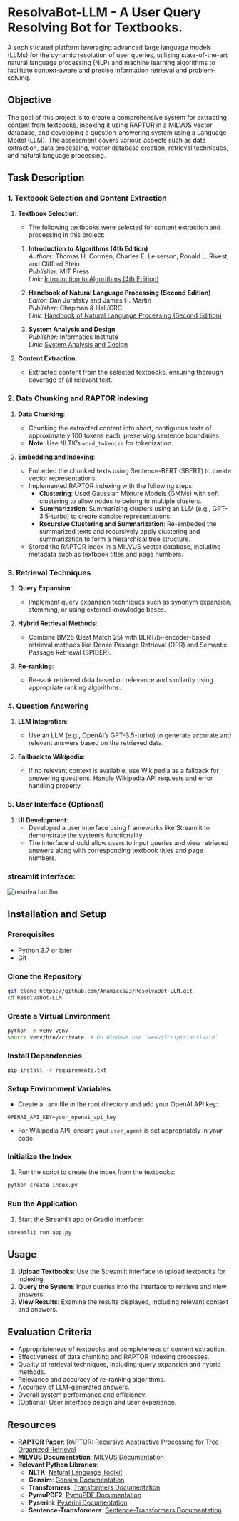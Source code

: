 # ResolvaBot-LLM - A User Query Resolving Bot for Textbooks.
A sophisticated platform leveraging advanced large language models (LLMs) for the dynamic resolution of user queries, utilizing state-of-the-art natural language processing (NLP) and machine learning algorithms to facilitate context-aware and precise information retrieval and problem-solving.


## Objective

The goal of this project is to create a comprehensive system for extracting content from textbooks, indexing it using RAPTOR in a MILVUS vector database, and developing a question-answering system using a Language Model (LLM). The assessment covers various aspects such as data extraction, data processing, vector database creation, retrieval techniques, and natural language processing.

## Task Description

### 1. Textbook Selection and Content Extraction

1. **Textbook Selection**:

    - The following textbooks were selected for content extraction and processing in this project:
    
    1. **Introduction to Algorithms (4th Edition)**  
       *Authors:* Thomas H. Cormen, Charles E. Leiserson, Ronald L. Rivest, and Clifford Stein  
       *Publisher:* MIT Press  
       *Link:* [Introduction to Algorithms (4th Edition)](https://dl.ebooksworld.ir/books/Introduction.to.Algorithms.4th.Leiserson.Stein.Rivest.Cormen.MIT.Press.9780262046305.EBooksWorld.ir.pdf)
    
    2. **Handbook of Natural Language Processing (Second Edition)**  
       *Editor:* Dan Jurafsky and James H. Martin  
       *Publisher:* Chapman & Hall/CRC  
       *Link:* [Handbook of Natural Language Processing (Second Edition)](https://karczmarczuk.users.greyc.fr/TEACH/TAL/Doc/Handbook%20Of%20Natural%20Language%20Processing,%20Second%20Edition%20Chapman%20&%20Hall%20Crc%20Machine%20Learning%20&%20Pattern%20Recognition%202010.pdf)
    
    3. **System Analysis and Design**  
       *Publisher:* Informatics Institute  
       *Link:* [System Analysis and Design](https://www.uoitc.edu.iq/images/documents/informatics-institute/Competitive_exam/Systemanalysisanddesign.pdf)


2. **Content Extraction**:
   - Extracted content from the selected textbooks, ensuring thorough coverage of all relevant text.

### 2. Data Chunking and RAPTOR Indexing

1. **Data Chunking**:
   - Chunking the extracted content into short, contiguous texts of approximately 100 tokens each, preserving sentence boundaries.
   - **Note**: Use NLTK’s `word_tokenize` for tokenization.

2. **Embedding and Indexing**:
   - Embeded the chunked texts using Sentence-BERT (SBERT) to create vector representations.
   - Implemented RAPTOR indexing with the following steps:
     - **Clustering**: Used Gaussian Mixture Models (GMMs) with soft clustering to allow nodes to belong to multiple clusters.
     - **Summarization**: Summarizing clusters using an LLM (e.g., GPT-3.5-turbo) to create concise representations.
     - **Recursive Clustering and Summarization**: Re-embeded the summarized texts and recursively apply clustering and summarization to form a hierarchical tree structure.
   - Stored the RAPTOR index in a MILVUS vector database, including metadata such as textbook titles and page numbers.

### 3. Retrieval Techniques

1. **Query Expansion**:
   - Implement query expansion techniques such as synonym expansion, stemming, or using external knowledge bases.

2. **Hybrid Retrieval Methods**:
   - Combine BM25 (Best Match 25) with BERT/bi-encoder-based retrieval methods like Dense Passage Retrieval (DPR) and Semantic Passage Retrieval (SPIDER).

3. **Re-ranking**:
   - Re-rank retrieved data based on relevance and similarity using appropriate ranking algorithms.

### 4. Question Answering

1. **LLM Integration**:
   - Use an LLM (e.g., OpenAI’s GPT-3.5-turbo) to generate accurate and relevant answers based on the retrieved data.

2. **Fallback to Wikipedia**:
   - If no relevant context is available, use Wikipedia as a fallback for answering questions. Handle Wikipedia API requests and error handling properly.

### 5. User Interface (Optional)

1. **UI Development**:
   - Developed a user interface using frameworks like Streamlit to demonstrate the system’s functionality.
   - The interface should allow users to input queries and view retrieved answers along with corresponding textbook titles and page numbers.

### streamlit interface:

![resolva bot llm](https://github.com/user-attachments/assets/c4f8aa6c-a607-4558-8b0c-72b806180d52)


## Installation and Setup

### Prerequisites

- Python 3.7 or later
- Git

### Clone the Repository

```bash
git clone https://github.com/Anamicca23/ResolvaBot-LLM.git
cd ResolvaBot-LLM
```

### Create a Virtual Environment

```bash
python -m venv venv
source venv/bin/activate  # On Windows use `venv\Scripts\activate`
```

### Install Dependencies

```bash
pip install -r requirements.txt
```

### Setup Environment Variables

- Create a `.env` file in the root directory and add your OpenAI API key:

```
OPENAI_API_KEY=your_openai_api_key
```

- For Wikipedia API, ensure your `user_agent` is set appropriately in your code.

### Initialize the Index

1. Run the script to create the index from the textbooks:

```bash
python create_index.py
```

### Run the Application

1. Start the Streamlit app or Gradio interface:

```bash
streamlit run app.py
```

## Usage

1. **Upload Textbooks**: Use the Streamlit interface to upload textbooks for indexing.
2. **Query the System**: Input queries into the interface to retrieve and view answers.
3. **View Results**: Examine the results displayed, including relevant context and answers.

## Evaluation Criteria

- Appropriateness of textbooks and completeness of content extraction.
- Effectiveness of data chunking and RAPTOR indexing processes.
- Quality of retrieval techniques, including query expansion and hybrid methods.
- Relevance and accuracy of re-ranking algorithms.
- Accuracy of LLM-generated answers.
- Overall system performance and efficiency.
- (Optional) User interface design and user experience.

## Resources

- **RAPTOR Paper**: [RAPTOR: Recursive Abstractive Processing for Tree-Organized Retrieval](https://example.com/raptor-paper)
- **MILVUS Documentation**: [MILVUS Documentation](https://milvus.io/docs/)
- **Relevant Python Libraries**:
  - **NLTK**: [Natural Language Toolkit](https://www.nltk.org/)
  - **Gensim**: [Gensim Documentation](https://radimrehurek.com/gensim/)
  - **Transformers**: [Transformers Documentation](https://huggingface.co/transformers/)
  - **PymuPDF2**: [PymuPDF Documentation](https://pythonhosted.org/PymuPDF/)
  - **Pyserini**: [Pyserini Documentation](https://github.com/castorini/pyserini)
  - **Sentence-Transformers**: [Sentence-Transformers Documentation](https://www.sbert.net/)
